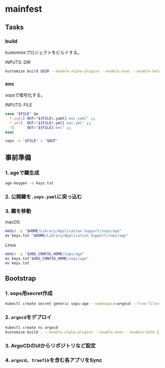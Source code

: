 # mainfest

## Tasks

### build

kustomizeプロジェクトをビルドする。

INPUTS: DIR

```bash
kustomize build $DIR --enable-alpha-plugins --enable-exec --enable-helm > built.yaml
```

### enc

sopsで暗号化する。

INPUTS: FILE

```bash
case "$FILE" in
  *.yaml) OUT="${FILE%.yaml}.enc.yaml" ;;
  *.yml)  OUT="${FILE%.yml}.enc.yml" ;;
  *)      OUT="${FILE}.enc" ;;
esac

sops -e "$FILE" > "$OUT"
```

## 事前準備

### 1. ageで鍵生成

```sh
age-keygen -o keys.txt 
```

### 2. 公開鍵を`.sops.yaml`に突っ込む

### 3. 鍵を移動

macOS

```sh
mkdir -p "$HOME/Library/Application Support/sops/age"
mv keys.txt "$HOME/Library/Application Support/sops/age"
```

Linux

```sh
mkdir -p "$XDG_CONFIG_HOME/sops/age"
mv keys.txt"$XDG_CONFIG_HOME/sops/age"
mv keys.txt 
```

## Bootstrap

### 1. sops用secret作成

```sh
kubectl create secret generic sops-age --namespace=argocd --from-file="$HOME/Library/Application Support/sops/age/keys.txt"
```

### 2. `argocd`をデプロイ

```sh
kubectl create ns argocd
kustomize build . --enable-alpha-plugins --enable-exec --enable-helm | kubectl apply -n argocd -f -
```

### 3. ArgoCDのUIからリポジトリなど設定

### 4. `argocd`、`traefik`を含む各アプリをSync
